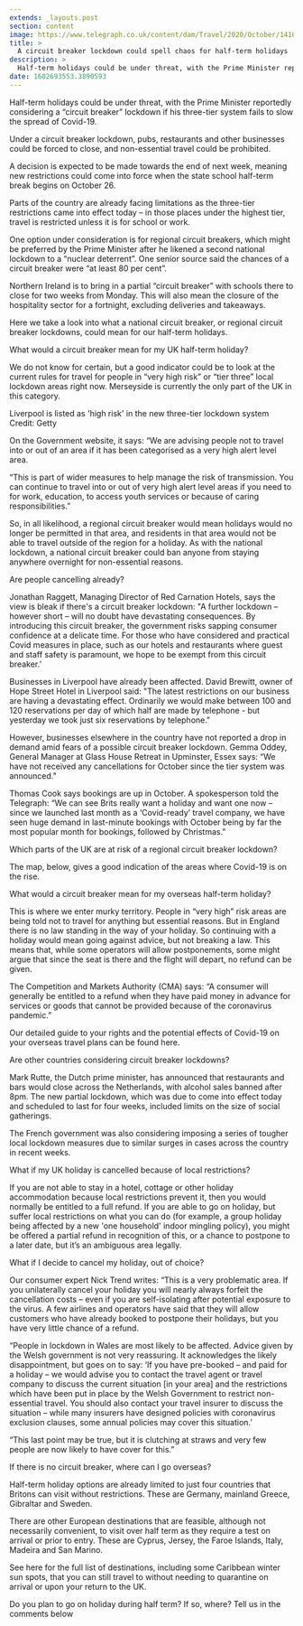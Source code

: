 ```yaml
--- 
extends: _layouts.post 
section: content 
image: https://www.telegraph.co.uk/content/dam/Travel/2020/October/1410%2520CORONAVIRUS%2520HALFTERM%2520TRAVEL.jpg?impolicy=logo-overlay 
title: > 
  A circuit breaker lockdown could spell chaos for half-term holidays 
description: > 
  Half-term holidays could be under threat, with the Prime Minister reportedly considering a “circuit breaker” lockdown if his three-tier system fails to slow the spread of Covid-19.Under a circuit breaker lockdown, pubs, restaurants and other businesses could be forced to close, and non-essential travel could be prohibited.Here we take a look into what a national circuit breaker, or regional circuit breaker lockdowns, could mean for our half-term holidays.Jonathan Raggett, Managing Director of Red Carnation Hotels, says the view is bleak if there's a circuit breaker lockdown: "A further lockdown – however short – will no doubt have devastating consequences.However, businesses elsewhere in the country have not reported a drop in demand amid fears of a possible circuit breaker lockdown. 
date: 1602693553.3890593 
--- 
```

Half-term holidays could be under threat, with the Prime Minister reportedly considering a “circuit breaker” lockdown if his three-tier system fails to slow the spread of Covid-19.

Under a circuit breaker lockdown, pubs, restaurants and other businesses could be forced to close, and non-essential travel could be prohibited.

A decision is expected to be made towards the end of next week, meaning new restrictions could come into force when the state school half-term break begins on October 26.

Parts of the country are already facing limitations as the three-tier restrictions came into effect today – in those places under the highest tier, travel is restricted unless it is for school or work.

One option under consideration is for regional circuit breakers, which might be preferred by the Prime Minister after he likened a second national lockdown to a “nuclear deterrent”. One senior source said the chances of a circuit breaker were “at least 80 per cent”.

Northern Ireland is to bring in a partial “circuit breaker” with schools there to close for two weeks from Monday. This will also mean the closure of the hospitality sector for a fortnight, excluding deliveries and takeaways.

Here we take a look into what a national circuit breaker, or regional circuit breaker lockdowns, could mean for our half-term holidays.

What would a circuit breaker mean for my UK half-term holiday?

We do not know for certain, but a good indicator could be to look at the current rules for travel for people in “very high risk” or “tier three” local lockdown areas right now. Merseyside is currently the only part of the UK in this category.

Liverpool is listed as 'high risk' in the new three-tier lockdown system Credit: Getty

On the Government website, it says: “We are advising people not to travel into or out of an area if it has been categorised as a very high alert level area.

“This is part of wider measures to help manage the risk of transmission. You can continue to travel into or out of very high alert level areas if you need to for work, education, to access youth services or because of caring responsibilities.”

So, in all likelihood, a regional circuit breaker would mean holidays would no longer be permitted in that area, and residents in that area would not be able to travel outside of the region for a holiday. As with the national lockdown, a national circuit breaker could ban anyone from staying anywhere overnight for non-essential reasons.

Are people cancelling already?

Jonathan Raggett, Managing Director of Red Carnation Hotels, says the view is bleak if there's a circuit breaker lockdown: "A further lockdown – however short – will no doubt have devastating consequences. By introducing this circuit breaker, the government risks sapping consumer confidence at a delicate time. For those who have considered and practical Covid measures in place, such as our hotels and restaurants where guest and staff safety is paramount, we hope to be exempt from this circuit breaker.’

Businesses in Liverpool have already been affected. David Brewitt, owner of Hope Street Hotel in Liverpool said: "The latest restrictions on our business are having a devastating effect. Ordinarily we would make between 100 and 120 reservations per day of which half are made by telephone - but yesterday we took just six reservations by telephone."

However, businesses elsewhere in the country have not reported a drop in demand amid fears of a possible circuit breaker lockdown. Gemma Oddey, General Manager at Glass House Retreat in Upminster, Essex says: “We have not received any cancellations for October since the tier system was announced."

Thomas Cook says bookings are up in October. A spokesperson told the Telegraph: “We can see Brits really want a holiday and want one now – since we launched last month as a ‘Covid-ready’ travel company, we have seen huge demand in last-minute bookings with October being by far the most popular month for bookings, followed by Christmas."

Which parts of the UK are at risk of a regional circuit breaker lockdown?

The map, below, gives a good indication of the areas where Covid-19 is on the rise.

What would a circuit breaker mean for my overseas half-term holiday?

This is where we enter murky territory. People in “very high” risk areas are being told not to travel for anything but essential reasons. But in England there is no law standing in the way of your holiday. So continuing with a holiday would mean going against advice, but not breaking a law. This means that, while some operators will allow postponements, some might argue that since the seat is there and the flight will depart, no refund can be given.

The Competition and Markets Authority (CMA) says: “A consumer will generally be entitled to a refund when they have paid money in advance for services or goods that cannot be provided because of the coronavirus pandemic.”

Our detailed guide to your rights and the potential effects of Covid-19 on your overseas travel plans can be found here.

Are other countries considering circuit breaker lockdowns?

Mark Rutte, the Dutch prime minister, has announced that restaurants and bars would close across the Netherlands, with alcohol sales banned after 8pm. The new partial lockdown, which was due to come into effect today and scheduled to last for four weeks, included limits on the size of social gatherings.

The French government was also considering imposing a series of tougher local lockdown measures due to similar surges in cases across the country in recent weeks.

What if my UK holiday is cancelled because of local restrictions?

If you are not able to stay in a hotel, cottage or other holiday accommodation because local restrictions prevent it, then you would normally be entitled to a full refund. If you are able to go on holiday, but suffer local restrictions on what you can do (for example, a group holiday being affected by a new 'one household' indoor mingling policy), you might be offered a partial refund in recognition of this, or a chance to postpone to a later date, but it’s an ambiguous area legally.

What if I decide to cancel my holiday, out of choice?

Our consumer expert Nick Trend writes: “This is a very problematic area. If you unilaterally cancel your holiday you will nearly always forfeit the cancellation costs – even if you are self-isolating after potential exposure to the virus. A few airlines and operators have said that they will allow customers who have already booked to postpone their holidays, but you have very little chance of a refund.

“People in lockdown in Wales are most likely to be affected. Advice given by the Welsh government is not very reassuring. It acknowledges the likely disappointment, but goes on to say: ‘If you have pre-booked – and paid for a holiday – we would advise you to contact the travel agent or travel company to discuss the current situation [in your area] and the restrictions which have been put in place by the Welsh Government to restrict non-essential travel. You should also contact your travel insurer to discuss the situation – while many insurers have designed policies with coronavirus exclusion clauses, some annual policies may cover this situation.’

“This last point may be true, but it is clutching at straws and very few people are now likely to have cover for this.”

If there is no circuit breaker, where can I go overseas?

Half-term holiday options are already limited to just four countries that Britons can visit without restrictions. These are Germany, mainland Greece, Gibraltar and Sweden.

There are other European destinations that are feasible, although not necessarily convenient, to visit over half term as they require a test on arrival or prior to entry. These are Cyprus, Jersey, the Faroe Islands, Italy, Madeira and San Marino.

See here for the full list of destinations, including some Caribbean winter sun spots, that you can still travel to without needing to quarantine on arrival or upon your return to the UK.

Do you plan to go on holiday during half term? If so, where? Tell us in the comments below